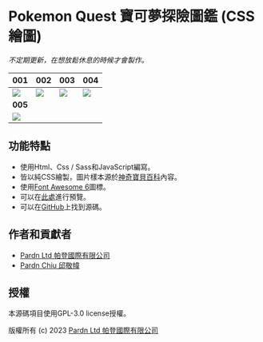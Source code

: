 # Pokemon Quest 寶可夢探險圖鑑 (CSS繪圖)

*不定期更新，在想放鬆休息的時候才會製作。*

| 001 | 002 | 003 | 004 |
| :-- | :-- | :-- | :-- |
| ![](https://media.52poke.com/wiki/9/97/PQ_001_icon.png?20190806091359) | ![](https://media.52poke.com/wiki/1/19/PQ_002_icon.png?20190806091435) | ![](https://media.52poke.com/wiki/0/0d/PQ_003_icon.png?20190810094121) | ![](https://media.52poke.com/wiki/a/a6/PQ_004_icon.png?20190810094244) |
| **005** |
| ![](https://media.52poke.com/wiki/1/18/PQ_005_icon.png) |

## 功能特點

- 使用Html、Css / Sass和JavaScript編寫。
- 皆以純CSS繪製，圖片樣本源於[神奇寶貝百科](https://wiki.52poke.com/zh-hant/宝可梦列表（探险寻宝）)內容。
- 使用[Font Awesome 6](https://fontawesome.com/v6/search)圖標。
- 可以在[此處](https://pardnchiu.github.io/pokemon-quest-css-drawing)進行預覽。
- 可以在[GitHub](https://github.com/pardnchiu/pokemon-quest-css-drawing)上找到源碼。

## 作者和貢獻者

- [Pardn Ltd 帕登國際有限公司](https://linkedin.com/company/pardnltd)
- [Pardn Chiu 邱敬幃](https://linkedin.com/in/pardnchiu)

## 授權

本源碼項目使用GPL-3.0 license授權。

版權所有 (c) 2023 [Pardn Ltd 帕登國際有限公司](https://www.linkedin.com/company/pardnltd)